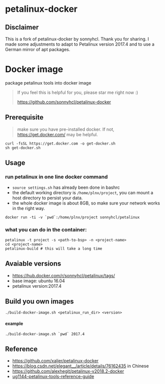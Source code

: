 # petalinux-docker

## Disclaimer
This is a fork of petalinux-docker by sonnyhcl. Thank you for sharing. I made some adjustments to adapt to
Petalinux version 2017.4 and to use a German mirror of apt packages.

# Docker image
package petalinux tools into docker image

> If you feel this is helpful for you, please star me right now :)
>
> <https://github.com/sonnyhcl/petalinux-docker>

## Prerequisite
> make sure you have pre-installed docker. If not, <https://get.docker.com/> may be helpful.

```
curl -fsSL https://get.docker.com -o get-docker.sh
sh get-docker.sh
```
## Usage
### run petalinux in one line docker command
- `source settings.sh` has already been done in bashrc
- the default working directory is `/home/plnx/project`, you can mount a host directory to persist your data.
- the whole docker image is about 8GB, so make sure your network works in the right way.
```console
docker run -ti -v `pwd`:/home/plnx/project sonnyhcl/petalinux
```
### what you can do in the container:
```
petalinux -t project -s <path-to-bsp> -n <project-name>
cd <project-name>
petalinux-build # this will take a long time
```
## Avaiable versions
- <https://hub.docker.com/r/sonnyhcl/petalinux/tags/>
- base image: ubuntu 16.04
- petalinux version:2017.4

## Build you own images
```
./build-docker-image.sh <petalinux_run_dir> <version>
```
#### example
```
./build-docker-image.sh `pwd` 2017.4
```

## Reference
- <https://github.com/xaljer/petalinux-docker>
- <https://blog.csdn.net/elegant__/article/details/76162435> in Chinese
- <https://github.com/alexhegit/petalinux-v2018.2-docker>
- [ug1144-petalinux-tools-reference-guide](https://www.xilinx.com/support/documentation/sw_manuals/xilinx2018_2/ug1144-petalinux-tools-reference-guide.pdf)
